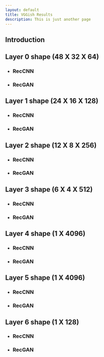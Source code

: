```yaml
---
layout: default
title: VGGish Results
description: This is just another page
---
```


## Introduction

## Layer 0 shape (48 X 32 X 64)

* ### RecCNN
* ### RecGAN

## Layer 1 shape (24 X 16 X 128)

* ### RecCNN
* ### RecGAN

## Layer 2 shape (12 X 8 X 256)

* ### RecCNN
* ### RecGAN

## Layer 3 shape (6 X 4 X 512)

* ### RecCNN
* ### RecGAN

## Layer 4 shape (1 X 4096)

* ### RecCNN
* ### RecGAN

## Layer 5 shape (1 X 4096)

* ### RecCNN
* ### RecGAN

## Layer 6 shape (1 X 128)

* ### RecCNN
* ### RecGAN

